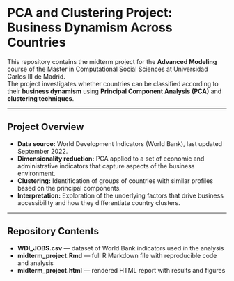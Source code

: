 # PCA and Clustering Project: Business Dynamism Across Countries

This repository contains the midterm project for the **Advanced Modeling** course of the Master in Computational Social Sciences at Universidad Carlos III de Madrid.  
The project investigates whether countries can be classified according to their **business dynamism** using **Principal Component Analysis (PCA)** and **clustering techniques**.

---

## Project Overview

- **Data source:** World Development Indicators (World Bank), last updated September 2022.  
- **Dimensionality reduction:** PCA applied to a set of economic and administrative indicators that capture aspects of the business environment.  
- **Clustering:** Identification of groups of countries with similar profiles based on the principal components.  
- **Interpretation:** Exploration of the underlying factors that drive business accessibility and how they differentiate country clusters.  

---

## Repository Contents

- **WDI_JOBS.csv** — dataset of World Bank indicators used in the analysis  
- **midterm_project.Rmd** — full R Markdown file with reproducible code and analysis  
- **midterm_project.html** — rendered HTML report with results and figures  

